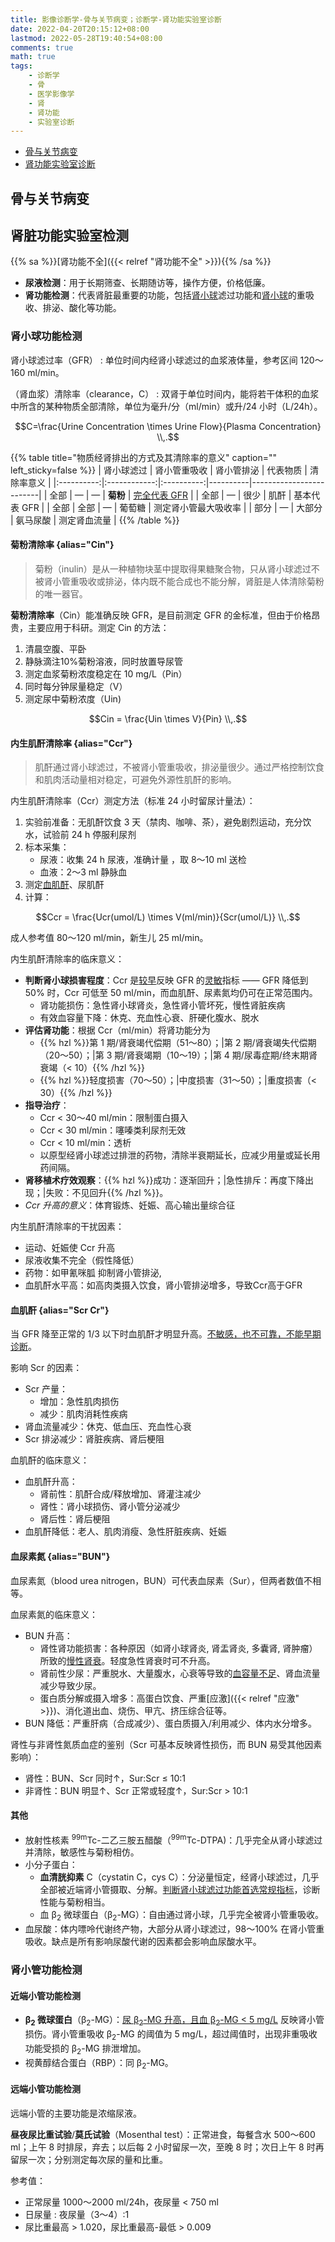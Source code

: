 ```yaml
---
title: 影像诊断学-骨与关节病变；诊断学-肾功能实验室诊断
date: 2022-04-20T20:15:12+08:00
lastmod: 2022-05-28T19:40:54+08:00
comments: true
math: true
tags:
    - 诊断学
    - 骨
    - 医学影像学
    - 肾
    - 肾功能
    - 实验室诊断
---
```


- [骨与关节病变](https://changjiang.yuketang.cn/v2/web/student/8095627/5964915/11158548)
- [肾功能实验室诊断](https://changjiang.yuketang.cn/v2/web/student-v3/8095614/608870508990279552/11166716)

## 骨与关节病变



## 肾脏功能实验室检测

{{% sa %}}[肾功能不全]({{< relref "肾功能不全" >}}){{% /sa %}}

- **尿液检测**：用于长期筛查、长期随访等，操作方便，价格低廉。
- **肾功能检测**：代表肾脏最重要的功能，包括[肾小球](#肾小球功能检测)滤过功能和[肾小球](#肾小管功能检测)的重吸收、排泌、酸化等功能。

### 肾小球功能检测

肾小球滤过率（GFR）
: 单位时间内经肾小球滤过的血浆液体量，参考区间 120～160 ml/min。

（肾血浆）清除率（clearance，C）
: 双肾于单位时间内，能将若干体积的血浆中所含的某种物质全部清除，单位为毫升/分（ml/min）或升/24 小时（L/24h）。

$$C=\frac{Urine Concentration \times Urine Flow}{Plasma Concentration}
\\,.$$

{{% table title="物质经肾排出的方式及其清除率的意义" caption="" left_sticky=false %}}
| 肾小球滤过 | 肾小管重吸收 | 肾小管排泌 | 代表物质 | 清除率意义              |
|:----------:|:------------:|:----------:|----------|-------------------------|
|    全部    |       —      |      —     | **菊粉** | <ins>完全代表 GFR</ins> |
|    全部    |       —      |    很少    | 肌酐     | 基本代表 GFR            |
|    全部    |     全部     |      —     | 葡萄糖   | 测定肾小管最大吸收率    |
|    部分    |       —      |   大部分   | 氨马尿酸 | 测定肾血流量            |
{{% /table %}}

#### 菊粉清除率 {alias="Cin"}

> 菊粉（inulin）是从一种植物块茎中提取得果糖聚合物，只从肾小球滤过不被肾小管重吸收或排泌，体内既不能合成也不能分解，肾脏是人体清除菊粉的唯一器官。

**菊粉清除率**（Cin）能准确反映 GFR，是目前测定 GFR 的金标准，但由于价格昂贵，主要应用于科研。测定 Cin 的方法：

1. 清晨空腹、平卧
2. 静脉滴注10%菊粉溶液，同时放置导尿管
3. 测定血浆菊粉浓度稳定在 10 mg/L（Pin）
4. 同时每分钟尿量稳定（V）
5. 测定尿中菊粉浓度（Uin)

$$Cin = \frac{Uin \times V}{Pin}
\\,.$$

#### 内生肌酐清除率 {alias="Ccr"}

> 肌酐通过肾小球滤过，不被肾小管重吸收，排泌量很少。通过严格控制饮食和肌肉活动量相对稳定，可避免外源性肌酐的影响。

内生肌酐清除率（Ccr）测定方法（标准 24 小时留尿计量法）：

1. 实验前准备：无肌酐饮食 3 天（禁肉、咖啡、茶），避免剧烈运动，充分饮水，试验前 24 h 停服利尿剂
2. 标本采集：
    - 尿液：收集 24 h 尿液，准确计量 ，取 8～10 ml 送检
    - 血液：2～3 ml 静脉血
3. 测定[血肌酐](#血肌酐)、尿肌酐
4. 计算：

$$Ccr = \frac{Ucr(umol/L) \times V(ml/min)}{Scr(umol/L)}
\\,.$$

成人参考值 80～120 ml/min，新生儿 25 ml/min。

内生肌酐清除率的临床意义：

- **判断肾小球损害程度**：Ccr 是<ins>较早</ins>反映 GFR 的<ins>灵敏</ins>指标 —— GFR 降低到 50% 时，Ccr 可低至 50 ml/min，而血肌酐、尿素氮均仍可在正常范围内。
    - 肾功能损伤：急性肾小球肾炎，急性肾小管坏死，慢性肾脏疾病
    - 有效血容量下降：休克、充血性心衰、肝硬化腹水、脱水
- **评估肾功能**：根据 Ccr（ml/min）将肾功能分为
    - {{% hzl %}}第 1 期/肾衰竭代偿期（51～80）；|第 2 期/肾衰竭失代偿期（20～50）；|第 3 期/肾衰竭期（10～19）；|第 4 期/尿毒症期/终末期肾衰竭（\< 10）{{% /hzl %}}
    - {{% hzl %}}轻度损害（70～50）；|中度损害（31～50）；|重度损害（\< 30）{{% /hzl %}}
- **指导治疗**：
    - Ccr \< 30～40 ml/min：限制蛋白摄入
    - Ccr \< 30 ml/min：噻嗪类利尿剂无效
    - Ccr \< 10 ml/min：透析
    - 以原型经肾小球滤过排泄的药物，清除半衰期延长，应减少用量或延长用药间隔。
- **肾移植术疗效观察**：{{% hzl %}}成功：逐渐回升；|急性排斥：再度下降出现；|失败：不见回升{{% /hzl %}}。
- *Ccr 升高的意义*：体育锻炼、妊娠、高心输出量综合征

内生肌酐清除率的干扰因素：

- 运动、妊娠使 Ccr 升高
- 尿液收集不完全（假性降低）
- 药物：如甲氰咪胍 抑制肾小管排泌,
- 血肌酐水平高：如高肉类摄入饮食，肾小管排泌增多，导致Ccr高于GFR

#### 血肌酐 {alias="Scr Cr"}

当 GFR 降至正常的 1/3 以下时血肌酐才明显升高。<ins>不敏感，也不可靠，不能早期诊断</ins>。

影响 Scr 的因素：

- Scr 产量：
    - 增加：急性肌肉损伤
    - 减少：肌肉消耗性疾病
- 肾血流量减少：休克、低血压、充血性心衰
- Scr 排泌减少：肾脏疾病、肾后梗阻

血肌酐的临床意义：

- 血肌酐升高：
    - 肾前性：肌酐合成/释放增加、肾灌注减少
    - 肾性：肾小球损伤、肾小管分泌减少
    - 肾后性：肾后梗阻
- 血肌酐降低：老人、肌肉消瘦、急性肝脏疾病、妊娠

#### 血尿素氮 {alias="BUN"}

血尿素氮（blood urea nitrogen，BUN）可代表血尿素（Sur），但两者数值不相等。

血尿素氮的临床意义：

- BUN 升高：
    - 肾性肾功能损害：各种原因（如肾小球肾炎, 肾盂肾炎, 多囊肾, 肾肿瘤）所致的<ins>慢性肾衰</ins>。轻度急性肾衰时可不升高。
    - 肾前性少尿：严重脱水、大量腹水，心衰等导致的<ins>血容量不足</ins>、肾血流量减少导致少尿。
    - 蛋白质分解或摄入增多：高蛋白饮食、严重[应激]({{< relref "应激" >}})、消化道出血、烧伤、甲亢、挤压综合征等。
- BUN 降低：严重肝病（合成减少）、蛋白质摄入/利用减少、体内水分增多。

肾性与非肾性氮质血症的鉴别（Scr 可基本反映肾性损伤，而 BUN 易受其他因素影响）：

- 肾性：BUN、Scr 同时↑，Sur:Scr ≤ 10:1
- 非肾性：BUN 明显↑、Scr 正常或轻度↑，Sur:Scr \> 10:1

#### 其他

- 放射性核素 <sup>99m</sup>Tc-二乙三胺五醋酸（<sup>99m</sup>Tc-DTPA)：几乎完全从肾小球滤过并清除，敏感性与菊粉相仿。
- 小分子蛋白：
    - **血清胱抑素** C（cystatin C，cys C）：分泌量恒定，经肾小球滤过，几乎全部被近端肾小管摄取、分解。<ins>判断肾小球滤过功能首选常规指标</ins>，诊断性能与菊粉相当。
    - 血 β<sub>2</sub> 微球蛋白（β<sub>2</sub>-MG）：自由通过肾小球，几乎完全被肾小管重吸收。
- 血尿酸：体内嘌呤代谢终产物，大部分从肾小球滤过，98～100% 在肾小管重吸收。缺点是所有影响尿酸代谢的因素都会影响血尿酸水平。

### 肾小管功能检测

#### 近端小管功能检测

- **β<sub>2</sub> 微球蛋白**（β<sub>2</sub>-MG）：<ins>尿 β<sub>2</sub>-MG 升高，且血 β<sub>2</sub>-MG \< 5 mg/L</ins> 反映肾小管损伤。肾小管重吸收 β<sub>2</sub>-MG 的阈值为 5 mg/L，超过阈值时，出现非重吸收功能受损的 β<sub>2</sub>-MG 排泄增加。
- 视黄醇结合蛋白（RBP）：同 β<sub>2</sub>-MG。

#### 远端小管功能检测

远端小管的主要功能是浓缩尿液。

**昼夜尿比重试验**/**莫氏试验**（Mosenthal test）：正常进食，每餐含水 500～600 ml；上午 8 时排尿，弃去；以后每 2 小时留尿一次，至晚 8 时；次日上午 8 时再留尿一次；分别测定每次尿的量和比重。

参考值：

- 正常尿量 1000～2000 ml/24h，夜尿量 < 750 ml
- 日尿量 : 夜尿量（3～4）:1
- 尿比重最高 > 1.020，尿比重最高-最低 > 0.009
